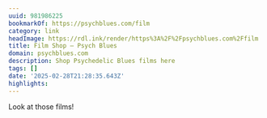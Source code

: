 ```yaml
---
uuid: 981986225
bookmarkOf: https://psychblues.com/film
category: link
headImage: https://rdl.ink/render/https%3A%2F%2Fpsychblues.com%2Ffilm
title: Film Shop — Psych Blues
domain: psychblues.com
description: Shop Psychedelic Blues films here
tags: []
date: '2025-02-28T21:28:35.643Z'
highlights:
---
```


Look at those films!

